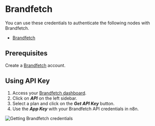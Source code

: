 # Brandfetch

You can use these credentials to authenticate the following nodes with Brandfetch.

- [Brandfetch](/integrations/nodes/n8n-nodes-base.Brandfetch/)

## Prerequisites

Create a [Brandfetch](https://brandfetch.io/account) account.

## Using API Key

1. Access your [Brandfetch dashboard](https://brandfetch.io/dashboard).
2. Click on ***API*** on the left sidebar.
3. Select a plan and click on the ***Get API Key*** button.
4. Use the ***App Key*** with your Brandfetch API credentials in n8n.

![Getting Brandfetch credentials](/_images/integrations/credentials/brandfetch/using-api.gif)
